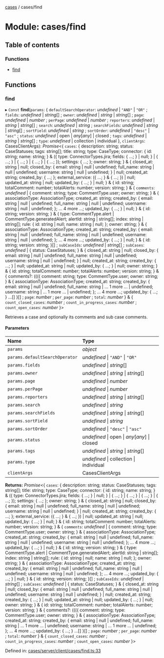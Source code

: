 [cases](../server_client_api.md) / cases/find

# Module: cases/find

## Table of contents

### Functions

- [find](cases_find.md#find)

## Functions

### find

▸ `Const` **find**(`params`: { `defaultSearchOperator`: *undefined* \| ``"AND"`` \| ``"OR"`` ; `fields`: *undefined* \| *string*[] ; `owner`: *undefined* \| *string* \| *string*[] ; `page`: *undefined* \| *number* ; `perPage`: *undefined* \| *number* ; `reporters`: *undefined* \| *string* \| *string*[] ; `search`: *undefined* \| *string* ; `searchFields`: *undefined* \| *string* \| *string*[] ; `sortField`: *undefined* \| *string* ; `sortOrder`: *undefined* \| ``"desc"`` \| ``"asc"`` ; `status`: *undefined* \| open \| *any*[*any*] \| closed ; `tags`: *undefined* \| *string* \| *string*[] ; `type`: *undefined* \| collection \| individual  }, `clientArgs`: CasesClientArgs): *Promise*<{ `cases`: { description: string; status: CaseStatuses; tags: string[]; title: string; type: CaseType; connector: { id: string; name: string; } & ({ type: ConnectorTypes.jira; fields: { ...; } \| null; } \| { ...; } \| { ...; } \| { ...; } \| { ...; }); settings: { ...; }; owner: string; } & { closed\_at: string \| null; closed\_by: { email: string \| null \| undefined; full\_name: string \| null \| undefined; username: string \| null \| undefined; } \| null; created\_at: string; created\_by: { ...; }; external\_service: ({ ...; } & { ...; }) \| null; updated\_at: string \| null; updated\_by: { ...; } \| null; } & { id: string; totalComment: number; totalAlerts: number; version: string; } & { `comments`: *undefined* \| { comment: string; type: CommentType.user; owner: string; } & { associationType: AssociationType; created\_at: string; created\_by: { email: string \| null \| undefined; full\_name: string \| null \| undefined; username: string \| null \| undefined; }; ... 4 more ...; updated\_by: { ...; } \| null; } & { id: string; version: string; } & { type: CommentType.alert \| CommentType.generatedAlert; alertId: string \| string[]; index: string \| string[]; rule: { id: string \| null; name: string \| null; }; owner: string; } & { associationType: AssociationType; created\_at: string; created\_by: { email: string \| null \| undefined; full\_name: string \| null \| undefined; username: string \| null \| undefined; }; ... 4 more ...; updated\_by: { ...; } \| null; } & { id: string; version: string; }[] ; `subCaseIds`: *undefined* \| *string*[] ; `subCases`: *undefined* \| { status: CaseStatuses; } & { closed\_at: string \| null; closed\_by: { email: string \| null \| undefined; full\_name: string \| null \| undefined; username: string \| null \| undefined; } \| null; created\_at: string; created\_by: { ...; } \| null; updated\_at: string \| null; updated\_by: { ...; } \| null; owner: string; } & { id: string; totalComment: number; totalAlerts: number; version: string; } & { comments?: ((({ comment: string; type: CommentType.user; owner: string; } & { associationType: AssociationType; created\_at: string; created\_by: { email: string \| null \| undefined; full\_name: string \| ... 1 more ... \| undefined; username: string \| ... 1 more ... \| undefined; }; ... 4 more ...; updated\_by: { ...; } ...[]  }[] ; `page`: *number* ; `per_page`: *number* ; `total`: *number*  } & { `count_closed_cases`: *number* ; `count_in_progress_cases`: *number* ; `count_open_cases`: *number*  }\>

Retrieves a case and optionally its comments and sub case comments.

#### Parameters

| Name | Type |
| :------ | :------ |
| `params` | *object* |
| `params.defaultSearchOperator` | *undefined* \| ``"AND"`` \| ``"OR"`` |
| `params.fields` | *undefined* \| *string*[] |
| `params.owner` | *undefined* \| *string* \| *string*[] |
| `params.page` | *undefined* \| *number* |
| `params.perPage` | *undefined* \| *number* |
| `params.reporters` | *undefined* \| *string* \| *string*[] |
| `params.search` | *undefined* \| *string* |
| `params.searchFields` | *undefined* \| *string* \| *string*[] |
| `params.sortField` | *undefined* \| *string* |
| `params.sortOrder` | *undefined* \| ``"desc"`` \| ``"asc"`` |
| `params.status` | *undefined* \| open \| *any*[*any*] \| closed |
| `params.tags` | *undefined* \| *string* \| *string*[] |
| `params.type` | *undefined* \| collection \| individual |
| `clientArgs` | CasesClientArgs |

**Returns:** *Promise*<{ `cases`: { description: string; status: CaseStatuses; tags: string[]; title: string; type: CaseType; connector: { id: string; name: string; } & ({ type: ConnectorTypes.jira; fields: { ...; } \| null; } \| { ...; } \| { ...; } \| { ...; } \| { ...; }); settings: { ...; }; owner: string; } & { closed\_at: string \| null; closed\_by: { email: string \| null \| undefined; full\_name: string \| null \| undefined; username: string \| null \| undefined; } \| null; created\_at: string; created\_by: { ...; }; external\_service: ({ ...; } & { ...; }) \| null; updated\_at: string \| null; updated\_by: { ...; } \| null; } & { id: string; totalComment: number; totalAlerts: number; version: string; } & { `comments`: *undefined* \| { comment: string; type: CommentType.user; owner: string; } & { associationType: AssociationType; created\_at: string; created\_by: { email: string \| null \| undefined; full\_name: string \| null \| undefined; username: string \| null \| undefined; }; ... 4 more ...; updated\_by: { ...; } \| null; } & { id: string; version: string; } & { type: CommentType.alert \| CommentType.generatedAlert; alertId: string \| string[]; index: string \| string[]; rule: { id: string \| null; name: string \| null; }; owner: string; } & { associationType: AssociationType; created\_at: string; created\_by: { email: string \| null \| undefined; full\_name: string \| null \| undefined; username: string \| null \| undefined; }; ... 4 more ...; updated\_by: { ...; } \| null; } & { id: string; version: string; }[] ; `subCaseIds`: *undefined* \| *string*[] ; `subCases`: *undefined* \| { status: CaseStatuses; } & { closed\_at: string \| null; closed\_by: { email: string \| null \| undefined; full\_name: string \| null \| undefined; username: string \| null \| undefined; } \| null; created\_at: string; created\_by: { ...; } \| null; updated\_at: string \| null; updated\_by: { ...; } \| null; owner: string; } & { id: string; totalComment: number; totalAlerts: number; version: string; } & { comments?: ((({ comment: string; type: CommentType.user; owner: string; } & { associationType: AssociationType; created\_at: string; created\_by: { email: string \| null \| undefined; full\_name: string \| ... 1 more ... \| undefined; username: string \| ... 1 more ... \| undefined; }; ... 4 more ...; updated\_by: { ...; } ...[]  }[] ; `page`: *number* ; `per_page`: *number* ; `total`: *number*  } & { `count_closed_cases`: *number* ; `count_in_progress_cases`: *number* ; `count_open_cases`: *number*  }\>

Defined in: [cases/server/client/cases/find.ts:33](https://github.com/jonathan-buttner/kibana/blob/7a61a8b912c/x-pack/plugins/cases/server/client/cases/find.ts#L33)
